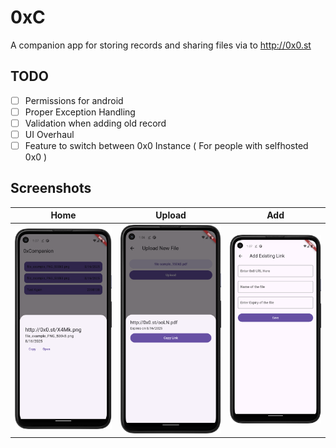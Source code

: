 # 0xC

A companion app for storing records and sharing files via to http://0x0.st

## TODO

- [ ] Permissions for android
- [ ] Proper Exception Handling
- [ ] Validation when adding old record
- [ ] UI Overhaul
- [ ] Feature to switch between 0x0 Instance ( For people with selfhosted 0x0 )

## Screenshots
| Home | Upload | Add |
|:---:|:---:|:---:|
| ![Home Page](https://github.com/n1ved/0xC/blob/master/.readme_files/screenshots/home.png?raw=true) | ![Upload Page](https://github.com/n1ved/0xC/blob/master/.readme_files/screenshots/upload.png?raw=true) | ![Add Page](https://github.com/n1ved/0xC/blob/master/.readme_files/screenshots/add.png?raw=true) |
